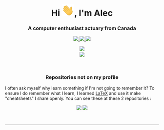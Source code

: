 <h1 align="center">Hi <img src="https://raw.githubusercontent.com/ABSphreak/ABSphreak/master/gifs/Hi.gif" width="40px" />, I'm Alec</h1>
<h3 align="center">A computer enthusiast actuary from Canada</h3>

<p align="center">
  <a href="https://www.linkedin.com/in/alec-james-van-rassel">
    <img src="https://img.shields.io/badge/linked-in-369?style=flat-square&logo=linkedin&logoColor=white&color=blue" />
  </a>
  <a href="https://mailhide.io/e/brjzw">
    <img src="https://img.shields.io/badge/email-reveal-2a8?style=flat-square&logo=gmail&logoColor=white" />
  </a>
  <a href="http://www.actuarial-lookup.com/results/xdvqfp">
    <img src="https://img.shields.io/badge/actuarial-exams-informational?style=flat-square&logo=sqlite&logoColor=white&color=blue" />
  </a>
</p>
  
<p align="center">
  <a href="https://github.com/anuraghazra/github-readme-stats">
    <img src="https://github-readme-stats.vercel.app/api?username=alec42&show_icons=true&title_color=41b883&icon_color=41b883&text_color=273849&bg_color=fffefe"/>
  </a>
  </br>
  <a href="https://github.com/anuraghazra/github-readme-stats">
    <img src="https://github-readme-stats.vercel.app/api/top-langs/?username=alec42&hide=HTML&langs_count=3" />
  </a>
</p>

</br>

<h3 align="center">Repositories not on my profile</h5>
<p font-size="20px">I often ask myself why learn something if I'm not going to remember it? To ensure I do remember what I learn, I learned <a href="https://www.latex-project.org/">LaTeX</a> and use it make "cheatsheets" I share openly. You can see these at these 2 repositories : </p>

<p width="100%" align="center">
  <a align="left" href="https://github.com/ressources-act/Guide_de_survie_en_actuariat" title="Survival Guide for Actuarial Science Students"><img height="115" src="https://github-readme-stats.vercel.app/api/pin/?username=ressources-act&repo=Guide_de_survie_en_actuariat&theme=gotham"></a>
  <a align="right" href="https://github.com/ressources-act/Ressources-examens" title="Actuarial Exam Ressources"><img height="115" src="https://github-readme-stats.vercel.app/api/pin/?username=ressources-act&repo=Ressources-examens&theme=gotham"></a>
</p>

</br>
<hr>

<!--
I love coding and doing neat computer stuff. For example, finding [this neat program](https://github.com/kittinan/spotify-github-profile) to show what I recently listened to on Spotify (hopefully it's not too embarassing) : 
<p align="center">
  <a href="https://github.com/kittinan/spotify-github-profile">
    <img src="https://spotify-github-profile.vercel.app/api/view?uid=alec042&cover_image=true" />
  </a>
</p>
-->


<!--
**alec42/alec42** is a ✨ _special_ ✨ repository because its `README.md` (this file) appears on your GitHub profile.
Here are some ideas to get you started:
- 🔭 I’m currently working on ...
- 🌱 I’m currently learning ...
- 👯 I’m looking to collaborate on ...
- 🤔 I’m looking for help with ...
- 💬 Ask me about ...
- 📫 How to reach me: ...
- 😄 Pronouns: ...
- ⚡ Fun fact: ...
-->
